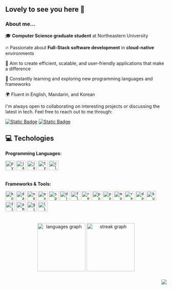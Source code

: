 

## Lovely to see you here 👋

### About me...
🎓 **Computer Science graduate student** at Northeastern University

🔥 Passionate about **Full-Stack software development** in **cloud-native** environments  

🎯 Aim to create efficient, scalable, and user-friendly applications that make a difference

🌱 Constantly learning and exploring new programming languages and frameworks

🌍 Fluent in English, Mandarin, and Korean

I'm always open to collaborating on interesting projects or discussing the latest in tech. Feel free to reach out to me through:

[![Static Badge](https://img.shields.io/badge/hsinyaohuang-0077B5?style=flat-square&logo=linkedin&logoColor=f5f3f2&logoSize=14&labelColor=0077B5)](https://www.linkedin.com/in/hsinyaohuang/) [![Static Badge](https://img.shields.io/badge/amyhshuang%40gmail.com-D14836?style=flat-square&logo=gmail&logoColor=f5f3f2&logoSize=14&labelColor=D14836)](mailto:amyhshuang@gmail.com)

## 💻 Techologies

**Programming Languages:**<br>
<div>
  <code><a target="_blank" rel="noopener noreferrer nofollow" href="https://cdn.jsdelivr.net/gh/devicons/devicon/icons/python/python-original.svg"><img height="30" alt="python logo" src="https://cdn.jsdelivr.net/gh/devicons/devicon/icons/python/python-original.svg" style="max-width: 100%;"></a></code>
      <code><a target="_blank" rel="noopener noreferrer nofollow" href="https://cdn.jsdelivr.net/gh/devicons/devicon/icons/java/java-original.svg"><img height="30" alt="java logo" src="https://cdn.jsdelivr.net/gh/devicons/devicon/icons/java/java-original.svg" style="max-width: 100%;"></a></code>
      <code><a target="_blank" rel="noopener noreferrer nofollow" href="https://skillicons.dev/icons?i=js"><img height="30" alt="javascript logo" src="https://skillicons.dev/icons?i=js" style="max-width: 100%;"></a></code>
      <code><a target="_blank" rel="noopener noreferrer nofollow" href="https://skillicons.dev/icons?i=ts"><img height="30" alt="typescript logo" src="https://skillicons.dev/icons?i=ts" style="max-width: 100%;"></a></code>
      <code><a target="_blank" rel="noopener noreferrer nofollow" href="https://cdn.jsdelivr.net/gh/devicons/devicon/icons/c/c-original.svg"><img height="30" alt="c logo" src="https://cdn.jsdelivr.net/gh/devicons/devicon/icons/c/c-original.svg" style="max-width: 100%;"></a></code>
</div>

<br>

**Frameworks & Tools:**<br>
<div>
  <code><a target="_blank" rel="noopener noreferrer nofollow" href="https://cdn.jsdelivr.net/gh/devicons/devicon/icons/kotlin/kotlin-original.svg"><img height="30" alt="kotlin logo" src="https://cdn.jsdelivr.net/gh/devicons/devicon/icons/kotlin/kotlin-original.svg" style="max-width: 100%;"></a></code>
      <code><a target="_blank" rel="noopener noreferrer nofollow" href="https://cdn.jsdelivr.net/gh/devicons/devicon/icons/dart/dart-original.svg"><img height="30" alt="dart logo" src="https://cdn.jsdelivr.net/gh/devicons/devicon/icons/dart/dart-original.svg" style="max-width: 100%;"></a></code>
      <code><a target="_blank" rel="noopener noreferrer nofollow" href="https://skillicons.dev/icons?i=nodejs"><img height="30" alt="nodejs logo" src="https://skillicons.dev/icons?i=nodejs" style="max-width: 100%;"></a></code>
      <code><a target="_blank" rel="noopener noreferrer nofollow" href="https://skillicons.dev/icons?i=express"><img height="30" alt="express logo" src="https://skillicons.dev/icons?i=express" style="max-width: 100%;"></a></code>
      <code><a target="_blank" rel="noopener noreferrer nofollow" href="https://cdn.jsdelivr.net/gh/devicons/devicon/icons/spring/spring-original.svg"><img height="30" alt="spring logo" src="https://cdn.jsdelivr.net/gh/devicons/devicon/icons/spring/spring-original.svg" style="max-width: 100%;"></a></code>
      <code><a target="_blank" rel="noopener noreferrer nofollow" href="https://cdn.jsdelivr.net/gh/devicons/devicon/icons/django/django-plain.svg"><img height="30" alt="django logo" src="https://cdn.jsdelivr.net/gh/devicons/devicon/icons/django/django-plain.svg" style="max-width: 100%;"></a></code>
      <code><a target="_blank" rel="noopener noreferrer nofollow" href="https://cdn.jsdelivr.net/gh/devicons/devicon/icons/flutter/flutter-original.svg"><img height="30" alt="flutter logo" src="https://cdn.jsdelivr.net/gh/devicons/devicon/icons/flutter/flutter-original.svg" style="max-width: 100%;"></a></code>
      <code><a target="_blank" rel="noopener noreferrer nofollow" href="https://cdn.jsdelivr.net/gh/devicons/devicon/icons/react/react-original.svg"><img height="30" alt="react logo" src="https://cdn.jsdelivr.net/gh/devicons/devicon/icons/react/react-original.svg" style="max-width: 100%;"></a></code>
      <code><a target="_blank" rel="noopener noreferrer nofollow" href="https://cdn.jsdelivr.net/gh/devicons/devicon/icons/postgresql/postgresql-original.svg"><img height="30" alt="postgresql logo" src="https://cdn.jsdelivr.net/gh/devicons/devicon/icons/postgresql/postgresql-original.svg" style="max-width: 100%;"></a></code>
      <code><a target="_blank" rel="noopener noreferrer nofollow" href="https://skillicons.dev/icons?i=postman"><img height="30" alt="postman logo" src="https://skillicons.dev/icons?i=postman" style="max-width: 100%;"></a></code>
      <code><a target="_blank" rel="noopener noreferrer nofollow" href="https://cdn.jsdelivr.net/gh/devicons/devicon/icons/mongodb/mongodb-original.svg"><img height="30" alt="mongodb logo" src="https://cdn.jsdelivr.net/gh/devicons/devicon/icons/mongodb/mongodb-original.svg" style="max-width: 100%;"></a></code>
      <code><a target="_blank" rel="noopener noreferrer nofollow" href="https://cdn.jsdelivr.net/gh/devicons/devicon/icons/redis/redis-original.svg"><img height="30" alt="redis logo" src="https://cdn.jsdelivr.net/gh/devicons/devicon/icons/redis/redis-original.svg" style="max-width: 100%;"></a></code>
      <code><a target="_blank" rel="noopener noreferrer nofollow" href="https://skillicons.dev/icons?i=docker"><img height="30" alt="docker logo" src="https://skillicons.dev/icons?i=docker" style="max-width: 100%;"></a></code>
      <code><a target="_blank" rel="noopener noreferrer nofollow" href="https://skillicons.dev/icons?i=kubernetes"><img height="30" alt="kubernetes logo" src="https://skillicons.dev/icons?i=kubernetes" style="max-width: 100%;"></a></code>
      <code><a target="_blank" rel="noopener noreferrer nofollow" href="https://cdn.jsdelivr.net/gh/devicons/devicon/icons/firebase/firebase-plain.svg"><img height="30" alt="firebase logo" src="https://cdn.jsdelivr.net/gh/devicons/devicon/icons/firebase/firebase-plain.svg" style="max-width: 100%;"></a></code>
      <code><a target="_blank" rel="noopener noreferrer nofollow" href="https://skillicons.dev/icons?i=aws"><img height="30" alt="amazonwebservices logo" src="https://skillicons.dev/icons?i=aws" style="max-width: 100%;"></a></code>
      <code><a target="_blank" rel="noopener noreferrer nofollow" href="https://skillicons.dev/icons?i=git"><img height="30" alt="git logo" src="https://skillicons.dev/icons?i=git" style="max-width: 100%;"></a></code>
      <code><a target="_blank" rel="noopener noreferrer nofollow" href="https://cdn.jsdelivr.net/gh/devicons/devicon/icons/linux/linux-original.svg"><img height="30" alt="linux logo" src="https://cdn.jsdelivr.net/gh/devicons/devicon/icons/linux/linux-original.svg" style="max-width: 100%;"></a></code>

</div>

<br>
<br>

<div align="center">
  <img src="https://github-readme-stats.vercel.app/api/top-langs?username=amyhuang95&locale=en&hide_title=false&layout=compact&card_width=320&langs_count=5&theme=default&hide_border=false&order=2" height="150" alt="languages graph"  />     
  <img src="https://streak-stats.demolab.com?user=amyhuang95&locale=en&mode=weekly&theme=default&hide_border=false&border_radius=5&order=3" height="150" alt="streak graph"  />
</div>

###
<div align="right">
  <img src="https://visitor-badge.laobi.icu/badge?page_id=amyhuang95.amyhuang95&left_color=dimgrey&right_color=darkorange&left_text=views"  />
</div>


